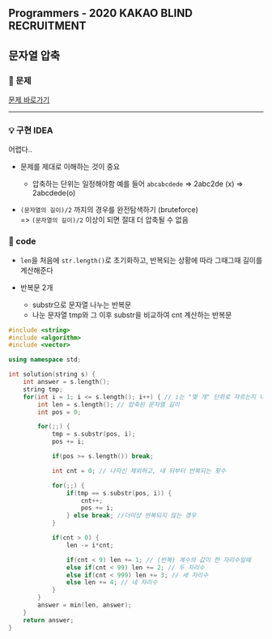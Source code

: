 ## Programmers - 2020 KAKAO BLIND RECRUITMENT

## 문자열 압축

### 🌴 문제

[문제 바로가기](https://programmers.co.kr/learn/courses/30/lessons/60057) <br>

---

### 💡 구현 IDEA

어렵다..

- 문제를 제대로 이해하는 것이 중요

  - 압축하는 단위는 일정해야함
    예를 들어 `abcabcdede` => 2abc2de (x) => 2abcdede(o)

- `(문자열의 길이)/2` 까지의 경우를 완전탐색하기 (bruteforce) <br>
  => `(문자열의 길이)/2` 이상이 되면 절대 더 압축될 수 없음

### 🤠 code

- `len`을 처음에 `str.length()`로 초기화하고, 반복되는 상황에 따라 그때그때 길이를 계산해준다

- 반복문 2개
  - substr으로 문자열 나누는 반복문
  - 나눈 문자열 tmp와 그 이후 substr을 비교하여 cnt 계산하는 반복문

```c++
#include <string>
#include <algorithm>
#include <vector>

using namespace std;

int solution(string s) {
    int answer = s.length();
    string tmp;
    for(int i = 1; i <= s.length(); i++) { // i는 "몇 개" 단위로 자르는지 나타냄
        int len = s.length(); // 압축된 문자열 길이
        int pos = 0;

        for(;;) {
            tmp = s.substr(pos, i);
            pos += i;

            if(pos >= s.length()) break;

            int cnt = 0; // 나자신 제외하고, 내 뒤부터 반복되는 횟수

            for(;;) {
                if(tmp == s.substr(pos, i)) {
                    cnt++;
                    pos += i;
                } else break; //더이상 반복되지 않는 경우
            }

            if(cnt > 0) {
                len -= i*cnt;

                if(cnt < 9) len += 1; // (반복) 계수의 값이 한 자리수일때
                else if(cnt < 99) len += 2; // 두 자리수
                else if(cnt < 999) len += 3; // 세 자리수
                else len += 4; // 네 자리수
            }
        }
        answer = min(len, answer);
    }
    return answer;
}
```
